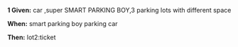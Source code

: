 
**1 Given:**  car ,super SMART PARKING BOY,3 parking lots with different space

**When:** smart parking boy parking  car

**Then:**  lot2:ticket